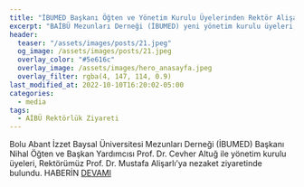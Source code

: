 ```yaml
---
title: "İBUMED Başkanı Öğten ve Yönetim Kurulu Üyelerinden Rektör Alişarlı’ya Ziyaret"
excerpt: "BAİBÜ Mezunları Derneği (İBUMED) yeni yönetim kurulu üyeleri, Rektör Alişarlı’yı ziyaret etti."
header:
  teaser: "/assets/images/posts/21.jpeg"
  og_image: /assets/images/posts/21.jpeg
  overlay_color: "#5e616c"
  overlay_image: /assets/images/hero_anasayfa.jpeg
  overlay_filter: rgba(4, 147, 114, 0.9)
last_modified_at: 2022-10-10T16:20:02-05:00
categories:
  - media
tags:
  - AİBÜ Rektörlük Ziyareti
---
```




Bolu Abant İzzet Baysal Üniversitesi Mezunları Derneği (İBUMED) Başkanı Nihal Öğten ve Başkan Yardımcısı Prof. Dr. Cevher Altuğ ile yönetim kurulu üyeleri, Rektörümüz Prof. Dr. Mustafa Alişarlı’ya nezaket ziyaretinde bulundu. HABERİN [DEVAMI](http://ajanda.ibu.edu.tr/ibumed-baskani-ogten-ve-yonetim-kurulu-uyelerinden-rektor-alisarliya-ziyaret/)
